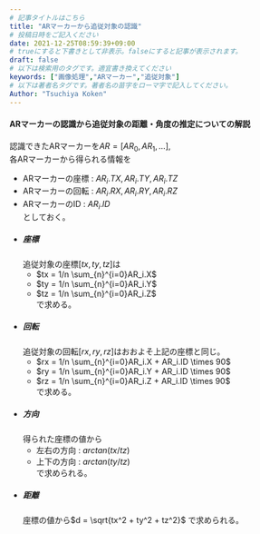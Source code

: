 ```yaml
---
# 記事タイトルはこちら
title: "ARマーカーから追従対象の認識"
# 投稿日時をご記入ください
date: 2021-12-25T08:59:39+09:00
# trueにすると下書きとして非表示。falseにすると記事が表示されます。
draft: false
# 以下は検索用のタグです。適宜書き換えてください
keywords: ["画像処理","ARマーカー","追従対象"]
# 以下は著者名タグです。著者名の苗字をローマ字で記入してください。
Author: "Tsuchiya Koken"
---
```

<script type="text/javascript" async
  src="https://cdnjs.cloudflare.com/ajax/libs/mathjax/2.7.1/MathJax.js?config=TeX-AMS-MML_HTMLorMML">
  MathJax.Hub.Config({
  tex2jax: {
    inlineMath: [['$','$'], ['\\(','\\)']],
    displayMath: [['$$','$$'], ['\\[','\\]']],
    processEscapes: true,
    processEnvironments: true,
    skipTags: ['script', 'noscript', 'style', 'textarea', 'pre'],
    TeX: { equationNumbers: { autoNumber: "AMS" },
         extensions: ["AMSmath.js", "AMSsymbols.js"] }
  }
  });
  MathJax.Hub.Queue(function() {
    // Fix <code> tags after MathJax finishes running. This is a
    // hack to overcome a shortcoming of Markdown. Discussion at
    // https://github.com/mojombo/jekyll/issues/199
    var all = MathJax.Hub.getAllJax(), i;
    for(i = 0; i < all.length; i += 1) {
        all[i].SourceElement().parentNode.className += ' has-jax';
    }
  });

  MathJax.Hub.Config({
  // Autonumbering by mathjax
  TeX: { equationNumbers: { autoNumber: "AMS" } }
  });
</script> 

#### ARマーカーの認識から追従対象の距離・角度の推定についての解説
認識できたARマーカーを$AR = [ AR_0, AR_1, \ldots ]$,<br>
各ARマーカーから得られる情報を<br>
- ARマーカーの座標 : $AR_i.TX,AR_i.TY,AR_i.TZ$<br>
- ARマーカーの回転 : $AR_i.RX,AR_i.RY,AR_i.RZ$<br>
- ARマーカーのID : $AR_i.ID$<br>
としておく。
- ##### 座標
    追従対象の座標$[tx,ty,tz]$は<br>
    - $tx = 1/n \sum_{n}^{i=0}AR_i.X$<br>
    - $ty = 1/n \sum_{n}^{i=0}AR_i.Y$<br>
    - $tz = 1/n \sum_{n}^{i=0}AR_i.Z$<br>
    で求める。
- ##### 回転
    追従対象の回転$[rx,ry,rz]$はおおよそ上記の座標と同じ。<br>  
    - $rx = 1/n \sum_{n}^{i=0}AR_i.X + AR_i.ID \times 90$<br>
    - $ry = 1/n \sum_{n}^{i=0}AR_i.Y + AR_i.ID \times 90$<br>
    - $rz = 1/n \sum_{n}^{i=0}AR_i.Z + AR_i.ID \times 90$<br>
    で求める。
- ##### 方向
    得られた座標の値から  
    - 左右の方向 : $arctan(tx / tz)$ <br>
    - 上下の方向 : $arctan(ty / tz)$  
    で求められる。
- ##### 距離
    座標の値から$d = \sqrt{tx^2 + ty^2 + tz^2}$ で求められる。
